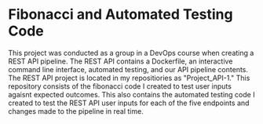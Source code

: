 # Fibonacci and Automated Testing Code
This project was conducted as a group in a DevOps course when creating a REST API pipeline. The REST API contains a Dockerfile, an interactive command line interface, automated testing, and our API pipeline contents. The REST API project is located in my repositiories as "Project_API-1." This repository consists of the fibonacci code I created to test user inputs agaisnt expected outcomes. This also contains the automated testing code I created to test the REST API user inputs for each of the five endpoints and changes made to the pipeline in real time. 

